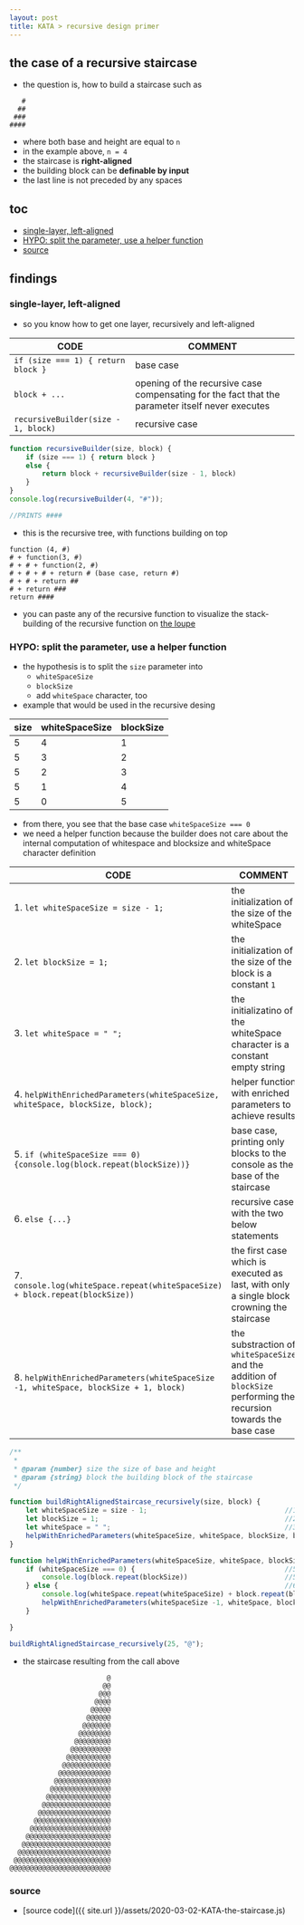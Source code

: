 ```yaml
---
layout: post 
title: KATA > recursive design primer
---
```

## the case	of a recursive staircase
* the question is, how to build a staircase such as

```
   #
  ##
 ###
####
```

* where both base and height are equal to `n` 
* in the example above, `n = 4`
* the staircase is **right-aligned**
* the building block can be **definable by input**
* the last line is not preceded by any spaces

## toc
<!-- TOC -->

- [single-layer, left-aligned](#single-layer-left-aligned)
- [HYPO: split the parameter, use a helper function](#hypo-split-the-parameter-use-a-helper-function)
- [source](#source)

<!-- /TOC -->

## findings

### single-layer, left-aligned
* so you know how to get one layer, recursively and left-aligned

CODE                                | COMMENT
------------------------------------|-------------------------------------------------------------------------------------------------
`if (size === 1) { return block }`  | base case
`block + ... `                      | opening of the recursive case compensating for the fact that the parameter itself never executes
`recursiveBuilder(size - 1, block)` | recursive case

```js
function recursiveBuilder(size, block) {
    if (size === 1) { return block }
    else {
        return block + recursiveBuilder(size - 1, block)
    }
}
console.log(recursiveBuilder(4, "#"));

//PRINTS ####
```

* this is the recursive tree, with functions building on top 

```
function (4, #)
# + function(3, #)
# + # + function(2, #)
# + # + # + return # (base case, return #)
# + # + return ##
# + return ###
return ####
```

* you can paste any of the recursive function to visualize the stack-building of the recursive function on [the loupe](http://latentflip.com/loupe/)



### HYPO: split the parameter, use a helper function
* the hypothesis is to split the `size` parameter into
    * `whiteSpaceSize`
    * `blockSize`
    * add `whiteSpace` character, too
* example that would be used in the recursive desing

size | whiteSpaceSize | blockSize
-----|----------------|----------
5    | 4              | 1
5    | 3              | 2
5    | 2              | 3
5    | 1              | 4
5    | 0              | 5

* from there, you see that the base case `whiteSpaceSize === 0`
* we need a helper function because the builder does not care about the internal computation of whitespace and blocksize and whiteSpace character definition

CODE                                                                                 | COMMENT
-------------------------------------------------------------------------------------|--------------------------------------------------------------------------------------------------------------------
1. `let whiteSpaceSize = size - 1;`                                                  | the initialization of the size of the whiteSpace
2. `let blockSize = 1;`                                                              | the initialization of the size of the block is a constant `1`
3. `let whiteSpace = " ";`                                                           | the initializatino of the whiteSpace character is a constant empty string
4. `helpWithEnrichedParameters(whiteSpaceSize, whiteSpace, blockSize, block);`       | helper function with enriched parameters to achieve results
5. `if (whiteSpaceSize === 0) {console.log(block.repeat(blockSize))}`                | base case, printing only blocks to the console as the base of the staircase
6. `else {...}`                                                                      | recursive case with the two below statements
7. `console.log(whiteSpace.repeat(whiteSpaceSize) + block.repeat(blockSize))`        | the first case which is executed as last, with only a single block crowning the staircase
8. `helpWithEnrichedParameters(whiteSpaceSize -1, whiteSpace, blockSize + 1, block)` | the substraction of `whiteSpaceSize` and the addition of `blockSize` performing the recursion towards the base case

```js
/**
 * 
 * @param {number} size the size of base and height
 * @param {string} block the building block of the staircase
 */

function buildRightAlignedStaircase_recursively(size, block) {
    let whiteSpaceSize = size - 1;                                  //1. 
    let blockSize = 1;                                              //2.
    let whiteSpace = " ";                                           //3. 
    helpWithEnrichedParameters(whiteSpaceSize, whiteSpace, blockSize, block);           //4. 
}

function helpWithEnrichedParameters(whiteSpaceSize, whiteSpace, blockSize, block) {
    if (whiteSpaceSize === 0) {                                     //5.
        console.log(block.repeat(blockSize))                        //5. 
    } else {                                                        //6. 
        console.log(whiteSpace.repeat(whiteSpaceSize) + block.repeat(blockSize))        //7. 
        helpWithEnrichedParameters(whiteSpaceSize -1, whiteSpace, blockSize + 1, block) //8.
    }

}

buildRightAlignedStaircase_recursively(25, "@");
```

* the staircase resulting from the call above

```
                        @
                       @@
                      @@@
                     @@@@
                    @@@@@
                   @@@@@@
                  @@@@@@@
                 @@@@@@@@
                @@@@@@@@@
               @@@@@@@@@@
              @@@@@@@@@@@
             @@@@@@@@@@@@
            @@@@@@@@@@@@@
           @@@@@@@@@@@@@@
          @@@@@@@@@@@@@@@
         @@@@@@@@@@@@@@@@
        @@@@@@@@@@@@@@@@@
       @@@@@@@@@@@@@@@@@@
      @@@@@@@@@@@@@@@@@@@
     @@@@@@@@@@@@@@@@@@@@
    @@@@@@@@@@@@@@@@@@@@@
   @@@@@@@@@@@@@@@@@@@@@@
  @@@@@@@@@@@@@@@@@@@@@@@
 @@@@@@@@@@@@@@@@@@@@@@@@
@@@@@@@@@@@@@@@@@@@@@@@@@
```

### source
* [source code]({{ site.url }}/assets/2020-03-02-KATA-the-staircase.js)